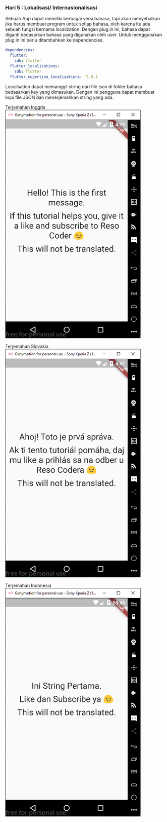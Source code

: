 ### Hari 5 : Lokalisasi/ Internasionalisasi
Sebuah App dapat memiliki berbagai versi bahasa, tapi akan menyebalkan jika harus membuat program untuk setiap bahasa, oleh karena itu ada sebuah fungsi bernama localization. Dengan plug in ini, bahasa dapat diganti bedasarkan bahasa yang digunakan oleh user. Untuk menggunakan plug in ini perlu ditambahkan ke dependencies.

```yaml
dependencies:
  flutter:
    sdk: flutter
  flutter_localizations:
    sdk: flutter
  flutter_cupertino_localizations: ^1.0.1
```
Localisation dapat memanggil string dari file json di folder bahasa bedasarkan key yang dimasukan. Dengan ini pengguna dapat membuat kopi file JSON dan menerjemahkan string yang ada.

Terjemahan Inggris
![Icon diganti](https://github.com/Hilman27/picutreRepo/blob/master/Media7/5_Translate_Eng.PNG?raw=true)

Terjemahan Slovakia
![Icon diganti](https://github.com/Hilman27/picutreRepo/blob/master/Media7/5_Translate_Slovakia.PNG?raw=true)

Terjemahan Indonesia
![Icon diganti](https://github.com/Hilman27/picutreRepo/blob/master/Media7/6_Translate_INA.PNG?raw=true)
